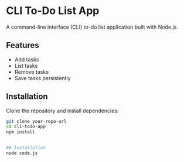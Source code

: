# CLI To-Do List App

A command-line interface (CLI) to-do list application built with Node.js.

## Features
- Add tasks
- List tasks
- Remove tasks
- Save tasks persistently

## Installation

Clone the repository and install dependencies:

```bash
git clone your-repo-url
cd cli-todo-app
npm install


## Installation
node code.js
